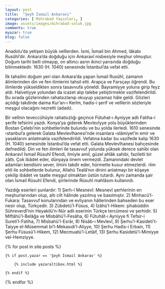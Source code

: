 ```yaml
---
layout: post
title:  "Şeyh İsmail Ankaravi"
categories: [ Mihrabad Yayınları, ]
image: assets/images/mihrabad-soluk.jpg
comments: true
myazar: true
blog: false
---
```


Anadolu’da yetişen büyük velîlerden. İsmi, İsmail bin Ahmed, lâkabı Rusûhî’dir. Ankara’da doğduğu için Ankaravî nisbesiyle meşhur olmuştur. Doğum tarihi belli olmayıp, on altıncı asrın ikinci yarısında doğduğu bilinmektedir. 1630 (H. 1040) senesinde İstanbul’da vefat etti.

İlk tahsilini doğum yeri olan Ankara’da yapan İsmail Rusûhî, zamanın âlimlerinden din ve fen ilimlerini tahsil etti. Arapça ve Farsçayı öğrendi. Bu ilimlerde yükseldikten sonra tasavvufa yöneldi. Bayramiyye yoluna girip feyz aldı. Halvetiyye yolundan da icazet alıp talebe yetiştirmekle vazifelendirildi. Bu sırada gözlerinden rahatsızlanıp okuyup yazamaz hâle geldi. Gözleri açıldığı takdirde daima Kur’an-ı Kerîm, hadis-i şerif ve velîlerin sözleriyle meşgul olacağını nezretti (adadı).

Bir velînin teveccühüyle rahatsızlığı geçince Fütuhat-ı Ayniyye adlı Fatiha-i şerife tefsirini yazdı. Konya’ya giderek Mevlevîyye yolu büyüklerinden Bostan Çelebi’nin sohbetlerinde bulundu ve bu yolda ilerledi. 1610 senesinde ‹stanbul’a gelerek Galata Mevlevîhanesi’nde insanlara ‹slâmiyet’in emir ve yasaklarını anlatmakla vazifelendirildi. Vefatına kadar bu vazifede kalıp 1630 (H. 1040) senesinde İstanbul’da vefat etti. Galata Mevlevîhanesi bahçesinde defnedildi. Din ve fen ilimleri ile tasavvuf yolunda yüksek derece sahibi olan Ankaravî İsmail Rüsuhî Efendi, ilmiyle amil, güzel ahlâk sahibi, faziletli bir zâttı. Çok ibâdet eder, dünyaya önem vermezdi. Zamanındaki devlet adamları kendisini sever, ilmini takdir eder, hürmette kusur etmezlerdi. ‹lim ehli ile sohbetlerde bulunur, Allahü Tealâ’nın dinini anlatmayı bir köşeye çekilip ibâdet ve taatle meşgul olmaktan üstün tutardı. Aynı zamanda şair olan İsmail Rüsuhî Efendi, şiirlerinde Rüsuhî mahlâsını kullanırdı.

Yazdığı eserleri şunlardır: 1) Şerh-i Mesnevî: Mesnevî şerhlerinin en meşhurlarından olup, altı cilt hâlinde yazılmış ve basılmıştır. 2) Minhacü’l-Fukara: Tasavvuf konularından ve evliyanın hâllerinden bahseden bu eser nesir olup, Türkçedir. 3) Zübdetü’l-Füsus, 4) İzâhü’l-Hikem: şihabüddin Sühreverdî’nin Heyakilü’n-Nûr adlı eserinin Türkçe tercümesi ve şerhidir. 5) Miftâhü’l-Belâğa ve Misbâhü’l-Fesâha, 6) Fütuhât-ı Ayniyye fi Tefsir-i Sureti’l-Fatiha, 7) Misbahü’l-Esrâr, 8) Nisâb-ı Mevlevî, 9) Şerhu’l-Kasideti’t- Taiyye el-Müsemmat bi’l-Mekasıdi’l-Aliyye, 10) Şerhu Hadis-i Erbain, 11) Şerhu Füsusü’l-Hikem, 12) Mecmuatü’l-Letâif, 13) Şerhu Kasidetü’l-Mimiyye vel-Hemziyye.

<div class="row">

{% for post in site.posts %}

    {% if post.yazar == 'Şeyh İsmail Ankarav' %}

        {% include yazaraltibox.html %}

    {% endif %}

{% endfor %}
</div>